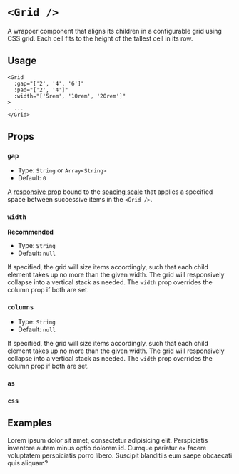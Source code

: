 # `<Grid />`

A wrapper component that aligns its children in a configurable grid using CSS grid. Each cell fits to the height of the tallest cell in its row.

## Usage

```vue
<Grid
  :gap="['2', '4', '6']"
  :pad="['2', '4']"
  :width="['5rem', '10rem', '20rem']"
>
  ...
</Grid>
```

<UsageResult>
<Grid :gap="[2, 3, 4]" :pad="[2, 4]" width="20rem" class="bg-light-gray">
  <Box pad="6" v-for="i in 6" :key="i" class="bg-dark-gray"></Box>
</Grid>
</UsageResult>

## Props

### `gap`

- Type: `String` or `Array<String>`
- Default: `0`

A [responsive prop](./../guide/principles.md#responsive-props) bound to the [spacing scale](./../guide/principles.md#spacing-scale) that applies a specified space between successive items in the `<Grid />`.

### `width`

**Recommended**

- Type: `String`
- Default: `null`

If specified, the grid will size items accordingly, such that each child element takes up no more than the given width. The grid will responsively collapse into a vertical stack as needed. The `width` prop overrides the column prop if both are set.

### `columns`

- Type: `String`
- Default: `null`

If specified, the grid will size items accordingly, such that each child element takes up no more than the given width. The grid will responsively collapse into a vertical stack as needed. The `width` prop overrides the column prop if both are set.

### `as`

<as-prop name="Grid" />

### `css`

<css-prop />

## Examples

Lorem ipsum dolor sit amet, consectetur adipisicing elit. Perspiciatis inventore autem minus optio dolorem id. Cumque pariatur ex facere voluptatem perspiciatis porro libero. Suscipit blanditiis eum saepe obcaecati quis aliquam?

<SandboxDemo url="https://codesandbox.io/embed/mise-en-place-demo-grid-ky3uk" />
